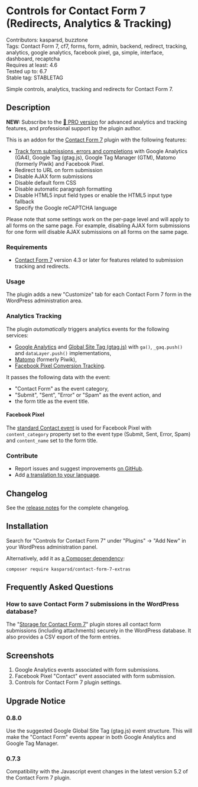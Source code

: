 # Controls for Contact Form 7 (Redirects, Analytics & Tracking)

Contributors: kasparsd, buzztone   
Tags: Contact Form 7, cf7, forms, form, admin, backend, redirect, tracking, analytics, google analytics, facebook pixel, ga, simple, interface, dashboard, recaptcha   
Requires at least: 4.6   
Tested up to: 6.7   
Stable tag: STABLETAG   

Simple controls, analytics, tracking and redirects for Contact Form 7.


## Description

**NEW:** Subscribe to the [🚀 PRO version](https://formcontrols.com/pro) for advanced analytics and tracking features, and professional support by the plugin author.

This is an addon for the [Contact Form 7](https://wordpress.org/plugins/contact-form-7/) plugin with the following features:

- [Track form submissions, errors and completions](https://formcontrols.com/docs) with Google Analytics (GA4), Google Tag (gtag.js), Google Tag Manager (GTM), Matomo (formerly Piwik) and Facebook Pixel.
- Redirect to URL on form submission
- Disable AJAX form submissions
- Disable default form CSS
- Disable automatic paragraph formatting
- Disable HTML5 input field types or enable the HTML5 input type fallback
- Specify the Google reCAPTCHA language

Please note that some settings work on the per-page level and will apply to all forms on the same page. For example, disabling AJAX form submissions for one form will disable AJAX submissions on all forms on the same page.

### Requirements

- [Contact Form 7](https://wordpress.org/plugins/contact-form-7/) version 4.3 or later for features related to submission tracking and redirects.

### Usage

The plugin adds a new "Customize" tab for each Contact Form 7 form in the WordPress administration area.

### Analytics Tracking

The plugin _automatically_ triggers analytics events for the following services:

- [Google Analytics](https://analytics.google.com/analytics/web/) and [Global Site Tag (gtag.js)](https://developers.google.com/gtagjs) with `ga()`, `_gaq.push()` and `dataLayer.push()` implementations,
- [Matomo](https://matomo.org/) (formerly Piwik),
- [Facebook Pixel Conversion Tracking](https://developers.facebook.com/docs/facebook-pixel/implementation/conversion-tracking).

It passes the following data with the event:

- "Contact Form" as the event category,
- "Submit", "Sent", "Error" or "Spam" as the event action, and
- the form title as the event title.

#### Facebook Pixel

The [standard Contact event](https://developers.facebook.com/docs/facebook-pixel/implementation/conversion-tracking#standard-events) is used for Facebook Pixel with `content_category` property set to the event type (Submit, Sent, Error, Spam) and `content_name` set to the form title.

### Contribute

- Report issues and suggest improvements [on GitHub](https://github.com/kasparsd/contact-form-7-extras).
- Add [a translation to your language](https://translate.wordpress.org/projects/wp-plugins/contact-form-7-extras).


## Changelog

See the [release notes](https://github.com/kasparsd/contact-form-7-extras/releases) for the complete changelog.


## Installation

Search for "Controls for Contact Form 7" under "Plugins" → "Add New" in your WordPress administration panel.

Alternatively, add it as [a Composer dependency](https://packagist.org/packages/kasparsd/contact-form-7-extras):

	composer require kasparsd/contact-form-7-extras


## Frequently Asked Questions

### How to save Contact Form 7 submissions in the WordPress database?

The "[Storage for Contact Form 7](https://codecanyon.net/item/storage-for-contact-form-7-/7806229)" plugin stores all contact form submissions (including attachments) securely in the WordPress database. It also provides a CSV export of the form entries.


## Screenshots

1. Google Analytics events associated with form submissions.
2. Facebook Pixel "Contact" event associated with form submission.
3. Controls for Contact Form 7 plugin settings.


## Upgrade Notice

### 0.8.0

Use the suggested Google Global Site Tag (gtag.js) event structure. This will make the "Contact Form" events appear in both Google Analytics and Google Tag Manager.

### 0.7.3

Compatibility with the Javascript event changes in the latest version 5.2 of the Contact Form 7 plugin.
